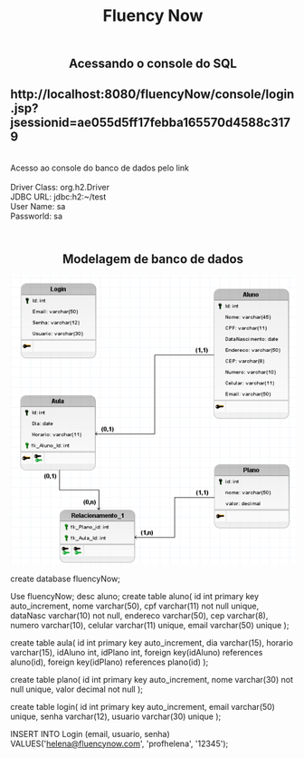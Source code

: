 <h1 align="center"> Fluency Now </h1>

<h2 align="center">
<br> Acessando o console do SQL<br>
</h2>

## <a id="anchortext" />http://localhost:8080/fluencyNow/console/login.jsp?jsessionid=ae055d5ff17febba165570d4588c3179

<p> 
    <br> Acesso ao console do banco de dados pelo link<br>
    <br> Driver Class:	org.h2.Driver<br>
    JDBC URL: jdbc:h2:~/test<br>
    User Name: sa<br>
    Passworld: sa<br>
</p>

<h2 align="center">
<br> Modelagem de banco de dados<br>
</h2>

![Modelagem de banco de dados](images/BancoDeDados.png)

create database fluencyNow;

Use fluencyNow;
desc aluno;
create table aluno(
	id int primary key auto_increment,
    nome varchar(50),
    cpf varchar(11) not null unique,
    dataNasc varchar(10) not null,
    endereco varchar(50),
    cep varchar(8),
    numero varchar(10),
    celular varchar(11) unique,
    email varchar(50) unique
);

create table aula(
	id int primary key auto_increment,
    dia varchar(15),
    horario varchar(15),
    idAluno int,
    idPlano int,
    foreign key(idAluno) references aluno(id),
    foreign key(idPlano) references plano(id)
);

create table plano(
	id int primary key auto_increment,
    nome varchar(30) not null unique,
    valor decimal not null
);

create table login(
	id int primary key auto_increment,
    email varchar(50) unique,
    senha varchar(12),
    usuario varchar(30) unique
);

INSERT INTO Login (email, usuario, senha) VALUES('helena@fluencynow.com', 'profhelena', '12345');

